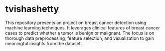 # tvishashetty
This repository presents an  project on breast cancer detection using machine learning techniques. It leverages clinical features of breast cancer cases to predict whether a tumor is benign or malignant. The focus is on thorough data preprocessing, feature selection, and visualization to gain meaningful insights from the dataset.
